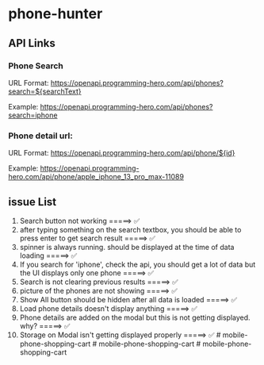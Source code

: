 # phone-hunter

## API Links

### Phone Search
URL Format: https://openapi.programming-hero.com/api/phones?search=${searchText}

Example: https://openapi.programming-hero.com/api/phones?search=iphone


### Phone detail url:
URL Format: https://openapi.programming-hero.com/api/phone/${id}


Example: https://openapi.programming-hero.com/api/phone/apple_iphone_13_pro_max-11089


## issue List
1. Search button not working =====> ✅
2. after typing something on the search textbox, you should be able to press enter to get search result =====> ✅
3. spinner is always running. should be displayed at the time of data loading =====> ✅
4. If you search for 'iphone', check the api, you should get a lot of data but the UI displays only one phone =====> ✅
5. Search is not clearing previous results =====> ✅
6. picture of the phones are not showing =====> ✅
7. Show All button should be hidden after all data is loaded =====> ✅
8. Load phone details doesn't display anything =====> ✅
9. Phone details are added on the modal but this is not getting displayed. why? =====> ✅
10. Storage on Modal isn't getting displayed properly =====> ✅
#   m o b i l e - p h o n e - s h o p p i n g - c a r t  
 #   m o b i l e - p h o n e - s h o p p i n g - c a r t  
 #   m o b i l e - p h o n e - s h o p p i n g - c a r t  
 